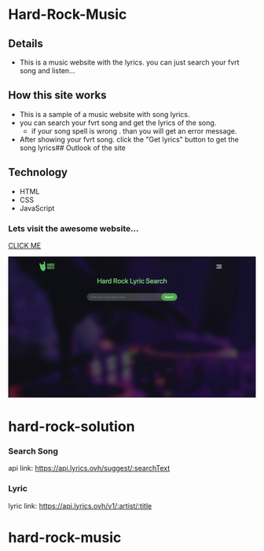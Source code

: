 # Hard-Rock-Music
## Details 
* This is a music website with the lyrics. you can just search your fvrt song and listen...

## How this site works
* This is a sample of a music website with song lyrics.
* you can search your fvrt song and get the lyrics of the song.
  - if your song spell is wrong . than you will get an error message.
* After showing your fvrt song. click the "Get lyrics" button to get the song lyrics## Outlook of the site

## Technology
+  HTML
+  CSS
+  JavaScript


### Lets visit the awesome website...
[CLICK ME](http://hardrockmusic.nasifshahriar.co/)

![hard-rock-music](images/site.jpg)

# hard-rock-solution
### Search Song
api link: https://api.lyrics.ovh/suggest/:searchText
### Lyric
lyric link: https://api.lyrics.ovh/v1/:artist/:title
# hard-rock-music

